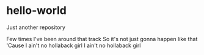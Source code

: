 # hello-world
Just another repository

Few times I've been around that track So it's not just gonna happen like that 'Cause I ain't no hollaback girl I ain't no hollaback girl
